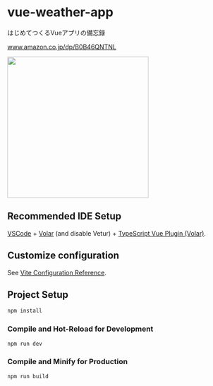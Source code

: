# vue-weather-app

はじめてつくるVueアプリの備忘録

www.amazon.co.jp/dp/B0B46QNTNL

<img src='https://m.media-amazon.com/images/I/41VefkVXbTL.jpg' width='320px'>

## Recommended IDE Setup

[VSCode](https://code.visualstudio.com/) + [Volar](https://marketplace.visualstudio.com/items?itemName=Vue.volar) (and disable Vetur) + [TypeScript Vue Plugin (Volar)](https://marketplace.visualstudio.com/items?itemName=Vue.vscode-typescript-vue-plugin).

## Customize configuration

See [Vite Configuration Reference](https://vitejs.dev/config/).

## Project Setup

```sh
npm install
```

### Compile and Hot-Reload for Development

```sh
npm run dev
```

### Compile and Minify for Production

```sh
npm run build
```
